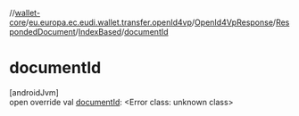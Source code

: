 //[wallet-core](../../../../../index.md)/[eu.europa.ec.eudi.wallet.transfer.openId4vp](../../../index.md)/[OpenId4VpResponse](../../index.md)/[RespondedDocument](../index.md)/[IndexBased](index.md)/[documentId](document-id.md)

# documentId

[androidJvm]\
open override val [documentId](document-id.md): &lt;Error class: unknown class&gt;
